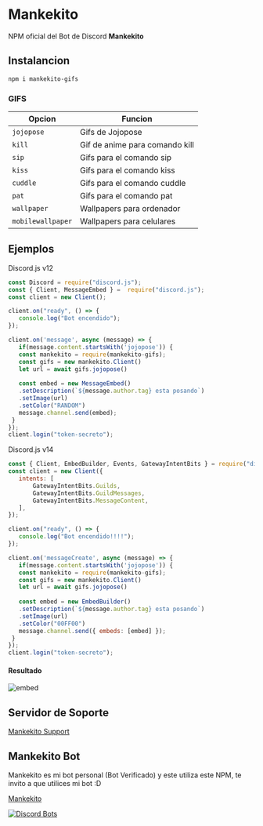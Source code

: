 # Mankekito 

NPM oficial del Bot de Discord **Mankekito**

## Instalancion
```
npm i mankekito-gifs
```
### GIFS

| Opcion | Funcion |
| -------- | ----------- |
| `jojopose` | Gifs de Jojopose |
| `kill` | Gif de anime para comando kill |
| `sip` | Gifs para el comando sip |
| `kiss` | Gifs para el comando kiss |
| `cuddle` | Gifs para el comando cuddle |
| `pat` | Gifs para el comando pat |
| `wallpaper` | Wallpapers para ordenador |
| `mobilewallpaper` | Wallpapers para celulares |

## Ejemplos
 
 Discord.js v12
 
 ```js
 const Discord = require("discord.js");
 const { Client, MessageEmbed } =  require("discord.js");
 const client = new Client();
 
 client.on("ready", () => {
    console.log("Bot encendido");
});

client.on('message', async (message) => {
    if(message.content.startsWith('jojopose')) {
    const mankekito = require(mankekito-gifs);
    const gifs = new mankekito.Client()
    let url = await gifs.jojopose()
    
    const embed = new MessageEmbed()
    .setDescription(`${message.author.tag} esta posando`)
    .setImage(url)
    .setColor("RANDOM")
    message.channel.send(embed);
  }
});  
client.login("token-secreto");
 ```

Discord.js v14
 
 ```js
 const { Client, EmbedBuilder, Events, GatewayIntentBits } = require("discord.js");
 const client = new Client({
    intents: [
        GatewayIntentBits.Guilds,
        GatewayIntentBits.GuildMessages,
        GatewayIntentBits.MessageContent,
    ],
});
 
 client.on("ready", () => {
    console.log("Bot encendido!!!!");
});

client.on('messageCreate', async (message) => {
    if(message.content.startsWith('jojopose')) {
    const mankekito = require(mankekito-gifs);
    const gifs = new mankekito.Client()
    let url = await gifs.jojopose()
    
    const embed = new EmbedBuilder()
    .setDescription(`${message.author.tag} esta posando`)
    .setImage(url)
    .setColor("00FF00")
    message.channel.send({ embeds: [embed] });
  }
});  
client.login("token-secreto");
 ```

#### Resultado
![embed](https://i.imgur.com/2ZZV5ad.png)

## Servidor de Soporte

[Mankekito Support](https://discord.gg/Kxg9MAtY8D)

## Mankekito Bot

Mankekito es mi bot personal (Bot Verificado) y este utiliza este NPM, te invito a que utilices mi bot :D

[Mankekito](https://discord.com/oauth2/authorize?client_id=758059320238931978&scope=bot&permissions=27652058174)

[![Discord Bots](https://top.gg/api/widget/758059320238931978.svg)](https://top.gg/bot/758059320238931978)
